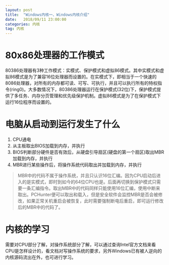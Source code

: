 ```yaml
---
layout: post
title:  "Windows内核一、Windows内核介绍"
date:   2018/09/11 23:00:00
categories: 内核
tag: 内核
---
```


# 80x86处理器的工作模式

80386处理器有3种工作模式：实模式、保护模式和虚拟86模式。其中实模式和虚拟86模式是为了兼容16位处理器而设置的。在实模式下，即相当于一个快速的8086处理器，对所有的内存都可读、可写、可执行，并且可以执行所有的特权指令(ring0)。大多数情况下，80386处理器运行在保护模式(32位)下，保护模式提供了多任务、内存分页管理和优先级保护机制。虚拟86模式是为了在保护模式下运行16位程序而设置的。

# 电脑从启动到运行发生了什么

1. CPU通电
2. 从主板取出BIOS加载到内存，并执行
3. BIOS判断部分硬件是否有效后，从硬盘引导扇区(硬盘的第一个扇区)取出MBR加载到内存，并执行
4. MBR进行某些操作后，将操作系统代码取出并加载到内存，并执行

> MBR中的代码不属于操作系统，并且只认识16位汇编。因为CPU启动后进入的是实模式，即时到如今的64位CPU也是。后面再切换到保护模式只需要一条汇编指令。取出MBR中的代码同样只能使用16位汇编，使用中断来取出。PCHunter便可以取出和载入，但是安全软件会监控MBR是否会被修改，如果正常关机重启会被恢复，此时需要强制断电后重启，即可运行修改后的MBR中的代码了。

# 内核的学习

需要对CPU部分了解，对操作系统部分了解，可以通过查询Intel官方文档来看CPU是怎样设计的，看文档对写操作系统的要求，另外Windows已有被人逆向的内核源码流出在外，也可进行学习。